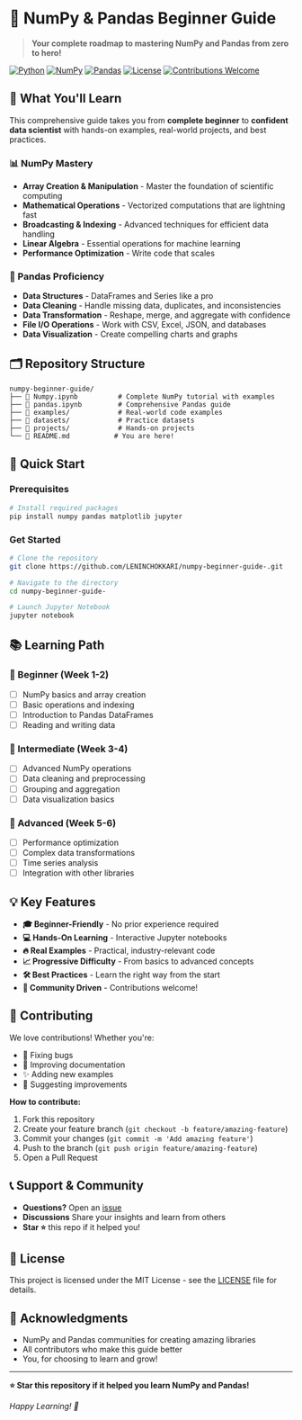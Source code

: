 # 🚀 NumPy & Pandas Beginner Guide

> **Your complete roadmap to mastering NumPy and Pandas from zero to hero!**

[![Python](https://img.shields.io/badge/Python-3.7%2B-blue.svg)](https://www.python.org/)
[![NumPy](https://img.shields.io/badge/NumPy-Latest-orange.svg)](https://numpy.org/)
[![Pandas](https://img.shields.io/badge/Pandas-Latest-green.svg)](https://pandas.pydata.org/)
[![License](https://img.shields.io/badge/License-MIT-yellow.svg)](LICENSE)
[![Contributions Welcome](https://img.shields.io/badge/Contributions-Welcome-brightgreen.svg)](CONTRIBUTING.md)

## 🎯 What You'll Learn

This comprehensive guide takes you from **complete beginner** to **confident data scientist** with hands-on examples, real-world projects, and best practices.

### 📊 NumPy Mastery
- **Array Creation & Manipulation** - Master the foundation of scientific computing
- **Mathematical Operations** - Vectorized computations that are lightning fast
- **Broadcasting & Indexing** - Advanced techniques for efficient data handling
- **Linear Algebra** - Essential operations for machine learning
- **Performance Optimization** - Write code that scales

### 🐼 Pandas Proficiency  
- **Data Structures** - DataFrames and Series like a pro
- **Data Cleaning** - Handle missing data, duplicates, and inconsistencies
- **Data Transformation** - Reshape, merge, and aggregate with confidence
- **File I/O Operations** - Work with CSV, Excel, JSON, and databases
- **Data Visualization** - Create compelling charts and graphs

## 🗂️ Repository Structure

```
numpy-beginner-guide/
├── 📓 Numpy.ipynb          # Complete NumPy tutorial with examples
├── 📓 pandas.ipynb         # Comprehensive Pandas guide
├── 📁 examples/            # Real-world code examples
├── 📁 datasets/            # Practice datasets
├── 📁 projects/            # Hands-on projects
└── 📖 README.md           # You are here!
```

## 🚀 Quick Start

### Prerequisites
```bash
# Install required packages
pip install numpy pandas matplotlib jupyter
```

### Get Started
```bash
# Clone the repository
git clone https://github.com/LENINCHOKKARI/numpy-beginner-guide-.git

# Navigate to the directory
cd numpy-beginner-guide-

# Launch Jupyter Notebook
jupyter notebook
```

## 📚 Learning Path

### 🎯 Beginner (Week 1-2)
- [ ] NumPy basics and array creation
- [ ] Basic operations and indexing
- [ ] Introduction to Pandas DataFrames
- [ ] Reading and writing data

### 🎯 Intermediate (Week 3-4)
- [ ] Advanced NumPy operations
- [ ] Data cleaning and preprocessing
- [ ] Grouping and aggregation
- [ ] Data visualization basics

### 🎯 Advanced (Week 5-6)
- [ ] Performance optimization
- [ ] Complex data transformations
- [ ] Time series analysis
- [ ] Integration with other libraries

## 💡 Key Features

- **🎓 Beginner-Friendly** - No prior experience required
- **💻 Hands-On Learning** - Interactive Jupyter notebooks
- **🔥 Real Examples** - Practical, industry-relevant code
- **📈 Progressive Difficulty** - From basics to advanced concepts
- **🛠️ Best Practices** - Learn the right way from the start
- **🌟 Community Driven** - Contributions welcome!

## 🤝 Contributing

We love contributions! Whether you're:
- 🐛 Fixing bugs
- 📝 Improving documentation  
- ✨ Adding new examples
- 🎯 Suggesting improvements

**How to contribute:**
1. Fork this repository
2. Create your feature branch (`git checkout -b feature/amazing-feature`)
3. Commit your changes (`git commit -m 'Add amazing feature'`)
4. Push to the branch (`git push origin feature/amazing-feature`)
5. Open a Pull Request

## 📞 Support & Community

- **Questions?** Open an [issue](https://github.com/LENINCHOKKARI/numpy-beginner-guide-/issues)
- **Discussions** Share your insights and learn from others
- **Star ⭐** this repo if it helped you!

## 📄 License

This project is licensed under the MIT License - see the [LICENSE](LICENSE) file for details.

## 🙏 Acknowledgments

- NumPy and Pandas communities for creating amazing libraries
- All contributors who make this guide better
- You, for choosing to learn and grow!

---

**⭐ Star this repository if it helped you learn NumPy and Pandas!**

*Happy Learning! 🎉*
